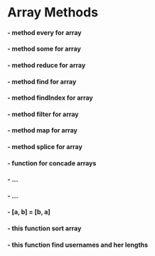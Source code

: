 # Array Methods

#### [](every.js) - method every for array

#### [](some.js) - method some for array

#### [](reduce.js) - method reduce for array

#### [](find.js) - method find for array

#### [](findIndex.js) - method findIndex for array

#### [](filter.js) - method filter for array

#### [](map.js) - method map for array

#### [](splice.js) - method splice for array

#### [](concadeArrays.js) - function for concade arrays

#### [](bestThing.js) - ...

#### [](sumArgs.js) - ...

#### [](mix.js) - [a, b] = [b, a]

#### [](sortBy.js) - this function sort array

#### [](getUserName.js) - this function find usernames and her lengths
